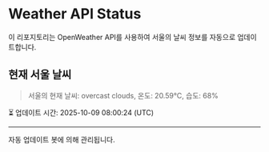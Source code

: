 
# Weather API Status

이 리포지토리는 OpenWeather API를 사용하여 서울의 날씨 정보를 자동으로 업데이트합니다.

## 현재 서울 날씨
> 서울의 현재 날씨: overcast clouds, 온도: 20.59°C, 습도: 68%

⏳ 업데이트 시간: 2025-10-09 08:00:24 (UTC)

---
자동 업데이트 봇에 의해 관리됩니다.
